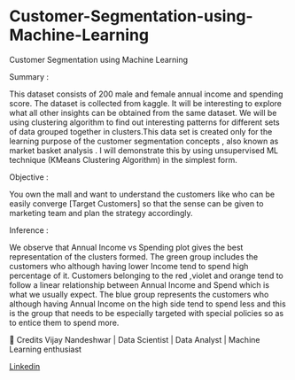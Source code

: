 # Customer-Segmentation-using-Machine-Learning
Customer Segmentation using Machine Learning


Summary :

This dataset consists of 200 male and female annual income and spending score. The dataset is collected from kaggle. It will be interesting to explore what all other insights can be obtained from the same dataset. We will be using clustering algorithm to find out interesting patterns for different sets of data grouped together in clusters.This data set is created only for the learning purpose of the customer segmentation concepts , also known as market basket analysis . I will demonstrate this by using unsupervised ML technique (KMeans Clustering Algorithm) in the simplest form.


Objective :

You own the mall and want to understand the customers like who can be easily converge [Target Customers] so that the sense can be given to marketing team and plan the strategy accordingly.


Inference :

We observe that Annual Income vs Spending plot gives the best representation of the clusters formed.
The green group includes the customers who although having lower Income tend to spend high percentage of it.
Customers belonging to the red ,violet and orange tend to follow a linear relationship between Annual Income and Spend which is what we usually expect.
The blue group represents the customers who although having Annual Income on the high side tend to spend less and this is the group that needs to be especially targeted with special policies so as to entice them to spend more.


📜 Credits
Vijay Nandeshwar | Data Scientist | Data Analyst | Machine Learning enthusiast

[Linkedin](https://www.linkedin.com/in/vijaynandeshwar)
